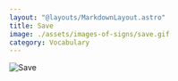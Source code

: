 ```yaml
---
layout: "@layouts/MarkdownLayout.astro"
title: Save
image: ./assets/images-of-signs/save.gif
category: Vocabulary
---
```


![Save](@signs/save.gif)
